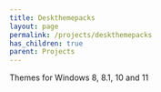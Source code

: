 ```yaml
---
title: Deskthemepacks
layout: page
permalink: /projects/deskthemepacks
has_children: true
parent: Projects
---
```


Themes for Windows 8, 8.1, 10 and 11
